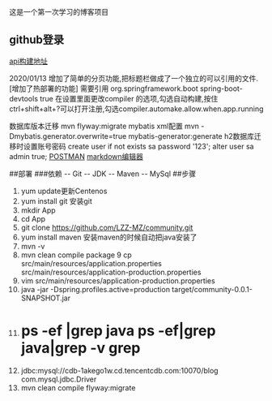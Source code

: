 这是一个第一次学习的博客项目

## github登录
[api构建地址](https://developer.github.com/apps/building-oauth-apps/creating-an-oauth-app/)

2020/01/13 增加了简单的分页功能,把标题栏做成了一个独立的可以引用的文件.
[增加了热部署的功能] 需要引用
         <dependency>
            <groupId>org.springframework.boot</groupId>
            <artifactId>spring-boot-devtools</artifactId>
            <optional>true</optional>
        </dependency>
 在设置里面更改compiler 的选项,勾选自动构建,按住ctrl+shift+alt+?可以打开注册,勾选compiler.automake.allow.when.app.running

数据库版本迁移 mvn flyway:migrate
mybatis xml配置 mvn -Dmybatis.generator.overwrite=true mybatis-generator:generate
h2数据库迁移时设置账号密码
create user if not exists sa password '123';
alter user sa admin true;
[POSTMAN](https://chrome.google.com/webstore/detail/coohjcphdfgbiolnekdpbcijmhambjff)
[markdown编辑器](https://pandao.github.io/editor.md/)

##部署
###依赖
-- Git
-- JDK
-- Maven
-- MySql
##步骤
1. yum update更新Centenos
2. yum install git 安装git
3. mkdir App
4. cd App
5. git clone https://github.com/LZZ-MZ/community.git
6. yum install maven  安装maven的时候自动把java安装了
7. mvn -v
8. mvn clean compile package
9  cp src/main/resources/application.properties src/main/resources/application-production.properties
10. vim src/main/resources/application-production.properties
11. java -jar -Dspring.profiles.active=production target/community-0.0.1-SNAPSHOT.jar
12. # ps -ef |grep java   ps -ef|grep java|grep -v grep
13. jdbc:mysql://cdb-1akego1w.cd.tencentcdb.com:10070/blog
com.mysql.jdbc.Driver
14. mvn clean compile flyway:migrate